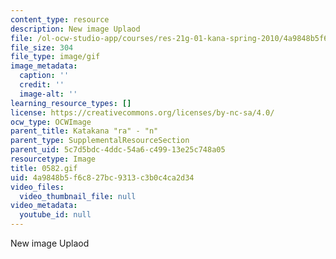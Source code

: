```yaml
---
content_type: resource
description: New image Uplaod
file: /ol-ocw-studio-app/courses/res-21g-01-kana-spring-2010/4a9848b5f6c827bc9313c3b0c4ca2d34_0582.gif
file_size: 304
file_type: image/gif
image_metadata:
  caption: ''
  credit: ''
  image-alt: ''
learning_resource_types: []
license: https://creativecommons.org/licenses/by-nc-sa/4.0/
ocw_type: OCWImage
parent_title: Katakana "ra" - "n"
parent_type: SupplementalResourceSection
parent_uid: 5c7d5bdc-4ddc-54a6-c499-13e25c748a05
resourcetype: Image
title: 0582.gif
uid: 4a9848b5-f6c8-27bc-9313-c3b0c4ca2d34
video_files:
  video_thumbnail_file: null
video_metadata:
  youtube_id: null
---
```

New image Uplaod
